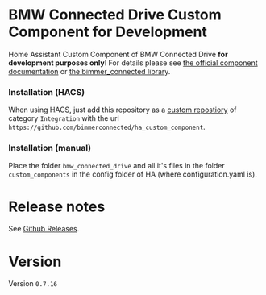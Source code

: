 # BMW Connected Drive Custom Component for Development
Home Assistant Custom Component of BMW Connected Drive **for development purposes only**!
For details please see [the official component documentation](https://www.home-assistant.io/integrations/bmw_connected_drive/) or [the bimmer_connected library](https://github.com/bimmerconnected/bimmer_connected).

### Installation (HACS)
When using HACS, just add this repository as a [custom repostiory](https://hacs.xyz/docs/navigation/settings#custom-repositories) of category `Integration` with the url `https://github.com/bimmerconnected/ha_custom_component`.

### Installation (manual)
Place the folder `bmw_connected_drive` and all it's files in the folder `custom_components` in the config folder of HA (where configuration.yaml is).

# Release notes
See [Github Releases](https://github.com/bimmerconnected/ha_custom_component/releases/).

# Version
Version `0.7.16`

